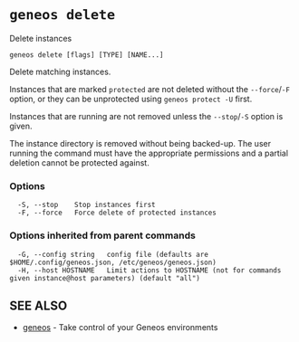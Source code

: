 # `geneos delete`

Delete instances

```text
geneos delete [flags] [TYPE] [NAME...]
```

Delete matching instances.

Instances that are marked `protected` are not deleted without the
`--force`/`-F` option, or they can be unprotected using `geneos protect
-U` first.

Instances that are running are not removed unless the `--stop`/`-S`
option is given.

The instance directory is removed without being backed-up. The user
running the command must have the appropriate permissions and a partial
deletion cannot be protected against.

### Options

```text
  -S, --stop    Stop instances first
  -F, --force   Force delete of protected instances
```

### Options inherited from parent commands

```text
  -G, --config string   config file (defaults are $HOME/.config/geneos.json, /etc/geneos/geneos.json)
  -H, --host HOSTNAME   Limit actions to HOSTNAME (not for commands given instance@host parameters) (default "all")
```

## SEE ALSO

* [geneos](geneos.md)	 - Take control of your Geneos environments

